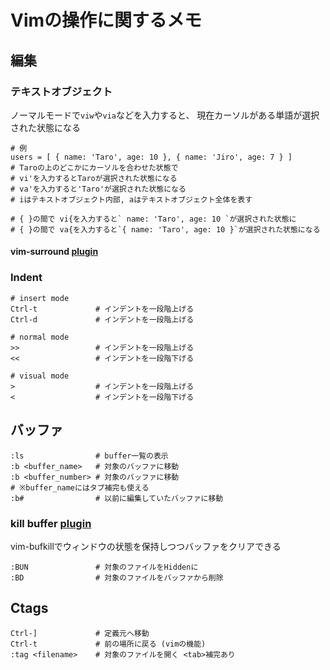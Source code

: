 # Vimの操作に関するメモ

## 編集
### テキストオブジェクト
ノーマルモードで`viw`や`via`などを入力すると、
現在カーソルがある単語が選択された状態になる

```
# 例
users = [ { name: 'Taro', age: 10 }, { name: 'Jiro', age: 7 } ]
# Taroの上のどこかにカーソルを合わせた状態で
# vi'を入力するとTaroが選択された状態になる
# va'を入力すると'Taro'が選択された状態になる
# iはテキストオブジェクト内部, aはテキストオブジェクト全体を表す

# { }の間で vi{を入力すると` name: 'Taro', age: 10 `が選択された状態に
# { }の間で va{を入力すると`{ name: 'Taro', age: 10 }`が選択された状態になる

```

#### vim-surround [plugin](https://github.com/tpope/vim-surround)

### Indent

```
# insert mode
Ctrl-t             # インデントを一段階上げる
Ctrl-d             # インデントを一段階上げる

# normal mode
>>                 # インデントを一段階上げる
<<                 # インデントを一段階下げる

# visual mode
>                  # インデントを一段階上げる
<                  # インデントを一段階下げる
```

## バッファ

```
:ls                # buffer一覧の表示
:b <buffer_name>   # 対象のバッファに移動
:b <buffer_number> # 対象のバッファに移動
# ※buffer_nameにはタブ補完も使える
:b#                # 以前に編集していたバッファに移動
```

### kill buffer [plugin](https://github.com/qpkorr/vim-bufkill)
vim-bufkillでウィンドウの状態を保持しつつバッファをクリアできる

```
:BUN               # 対象のファイルをHiddenに
:BD                # 対象のファイルをバッファから削除
```

## Ctags

```
Ctrl-]             # 定義元へ移動
Ctrl-t             # 前の場所に戻る (vimの機能)
:tag <filename>    # 対象のファイルを開く <tab>補完あり
```
